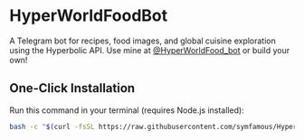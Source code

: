 # HyperWorldFoodBot

A Telegram bot for recipes, food images, and global cuisine exploration using the Hyperbolic API. Use mine at [@HyperWorldFood_bot](https://t.me/HyperWorldFood_bot) or build your own!

## One-Click Installation
Run this command in your terminal (requires Node.js installed):
```bash
bash -c "$(curl -fsSL https://raw.githubusercontent.com/symfamous/HyperWorldFoodBot/main/setup.sh)"

